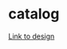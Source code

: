 # catalog  

[Link to design](https://www.figma.com/file/LWSsD7WlFvCqIw1sSwlpNK/Стажировка?node-id=8%3A104)